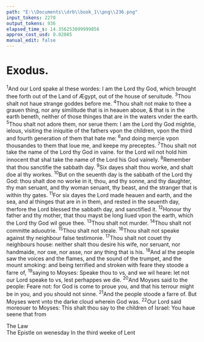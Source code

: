 ```yaml
---
path: "E:\\Documents\\drb\\book_1\\png\\236.png"
input_tokens: 2270
output_tokens: 936
elapsed_time_s: 14.356253099999856
approx_cost_usd: 0.02085
manual_edit: false
---
```

# Exodus.

<sup>1</sup>And our Lord spake al these wordes: I am the Lord thy God, which brought thee forth out of the Land of Ægypt, out of the house of seruitude. <sup>3</sup>Thou shalt not haue strange goddes before me. <sup>4</sup>Thou shalt not make to thee a grauen thing, nor any similitude that is in heauen aboue, & that is in the earth beneth, neither of those thinges that are in the waters vnder the earth. <sup>5</sup>Thou shalt not adore them, nor serue them: I am the Lord thy God mightie, ielous, visiting the iniquitie of the fathers vpon the children, vpon the third and fourth generation of them that hate me: <sup>6</sup>and doing mercie vpon thousandes to them that loue me, and keepe my preceptes. <sup>7</sup>Thou shalt not take the name of the Lord thy God in vaine. for the Lord wil not hold him innocent that shal take the name of the Lord his God vainely. <sup>8</sup>Remember that thou sanctifie the sabbath day. <sup>9</sup>Six dayes shalt thou worke, and shalt doe al thy workes. <sup>10</sup>But on the seuenth day is the sabbath of the Lord thy God: thou shalt doe no worke in it, thou, and thy sonne, and thy daughter, thy man seruant, and thy woman seruant, thy beast, and the stranger that is within thy gates. <sup>11</sup>For six dayes the Lord made heauen and earth, and the sea, and al thinges that are in in them, and rested in the seuenth day, therfore the Lord blessed the sabbath day, and sanctified it. <sup>12</sup>Honour thy father and thy mother, that thou mayst be long liued vpon the earth, which the Lord thy God wil geue thee. <sup>13</sup>Thou shalt not murder. <sup>14</sup>Thou shalt not committe aduoutrie. <sup>15</sup>Thou shalt not steale. <sup>16</sup>Thou shalt not speake against thy neighbour false testimonie. <sup>17</sup>Thou shalt not couet thy neighbours house: neither shalt thou desire his wife, nor seruant, nor handmaide, nor oxe, nor asse, nor any thing that is his. <sup>18</sup>And al the people saw the voices and the flames, and the sound of the trumpet, and the mount smoking: and being terrified and stroken with feare they stoode a farre of, <sup>19</sup>saying to Moyses: Speake thou to vs, and we wil heare: let not our Lord speake to vs, lest perhappes we die. <sup>20</sup>And Moyses said to the people: Feare not: for God is come to proue you, and that his terrour might be in you, and you should not sinne. <sup>21</sup>And the people stoode a farre of. But Moyses went vnto the darke cloud wherein God was. <sup>22</sup>Our Lord said moreouer to Moyses: This shalt thou say to the children of Israel: You haue seene that from

[^1]: In Hebrew 2. *el*, in Greke *ei dolos*, in Latin *sculptile*, in English a *grauen thing*.

[^2]: This com-mination and promise anne-xed to the first command-ment pertey-neth to euerie one of the nine folow-ing Catech. Ro. p. 3 q. 9.

<aside>The Law</aside>

<aside>The Epistle on wenesday In the third weeke of Lent</aside>